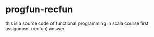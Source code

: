 progfun-recfun
==============

this is a source code of functional programming in scala course first assignment (recfun) answer
